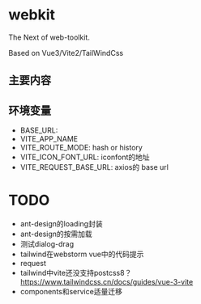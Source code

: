 # webkit

The Next of web-toolkit.

Based on Vue3/Vite2/TailWindCss

## 主要内容

## 环境变量

- BASE_URL:
- VITE_APP_NAME
- VITE_ROUTE_MODE: hash or history
- VITE_ICON_FONT_URL: iconfont的地址
- VITE_REQUEST_BASE_URL: axios的 base url

# TODO

- ant-design的loading封装
- ant-design的按需加载
- 测试dialog-drag
- tailwind在webstorm vue中的代码提示
- request
- tailwind中vite还没支持postcss8？ https://www.tailwindcss.cn/docs/guides/vue-3-vite
- components和service适量迁移
